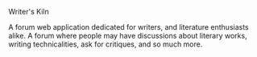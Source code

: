 Writer's Kiln

A forum web application dedicated for writers, and literature enthusiasts alike. A forum where people may have discussions about literary works, writing technicalities, ask for critiques, and so much more.
